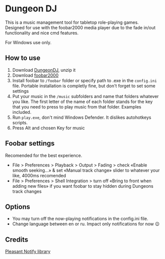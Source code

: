 # Dungeon DJ

This is a music management tool for tabletop role-playing games.  
Designed for use with the foobar2000 media player due to the fade in/out functionality and nice cmd features.

For Windows use only.

## How to use

1. Download [DungeonDJ](https://github.com/seorgiy/dungeon-dj/releases), unzip it
2. Download [foobar2000](https://www.foobar2000.org/download)
3. Install foobar to `/foobar` folder or specify path to .exe in the `config.ini` file. Portable installation is completly fine, but don't forget to set some settings
4. Put your music in the `/music` subfolders and name that folders whatever you like. The first letter of the name of each folder stands for the key that you need to press to play music from that folder. Examples included.
5. Run `play.exe`, don't mind Windows Defender. It dislikes autohotkeys scripts. 
6. Press Alt and chosen Key for music

## Foobar settings
Recomended for the best experience.

* File > Preferences > Playback > Output > Fading > check «Enable smooth seeking...» & set «Manual track change» slider to whatever your like, 4000ms recomended
* File > Preferences > Shell Integration > turn off «Bring to front when adding new files» if you want foobar to stay hidden during Dungeons track changes

## Options

* You may turn off the now-playing notifications in the config.ini file.
* Change language between en or ru. Impact only notifications for now :wink:


## Credits
[Pleasant Notify library](https://www.autohotkey.com/boards/viewtopic.php?f=6&t=6056)
